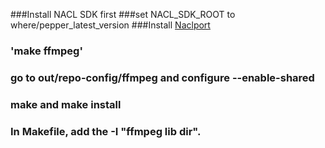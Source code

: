 ###Install NACL SDK first
###set NACL_SDK_ROOT to where/pepper_latest_version
###Install [Naclport](http://code.google.com/p/naclports/wiki/HowTo_Checkout?tm=4)
### 'make ffmpeg'
### go to out/repo-config/ffmpeg and configure --enable-shared
### make and make install
### In Makefile, add the -I "ffmpeg lib dir".